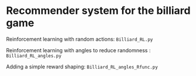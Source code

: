 # Recommender system for the billiard game

Reinforcement learning with random actions: `Billiard_RL.py`

Reinforcement learning with angles to reduce randomness : `Billiard_RL_angles.py`

Adding a simple reward shaping: `Billiard_RL_angles_Rfunc.py`
